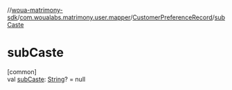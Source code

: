 //[woua-matrimony-sdk](../../../index.md)/[com.woualabs.matrimony.user.mapper](../index.md)/[CustomerPreferenceRecord](index.md)/[subCaste](sub-caste.md)

# subCaste

[common]\
val [subCaste](sub-caste.md): [String](https://kotlinlang.org/api/latest/jvm/stdlib/kotlin/-string/index.html)? = null
